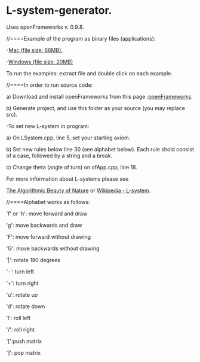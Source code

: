 # L-system-generator.

Uses openFrameworks v. 0.9.8. 

//====Example of the program as binary files (applications):

  -[Mac (file size: 66MB).](http://irvingangulo.com/assets/l-system-generator-examples/examples-mac-l-system-generator.zip)

  -[Windows (file size: 20MB)](http://irvingangulo.com/assets/l-system-generator-examples/exmples-windows-l-system-generator.zip)

To run the examples: extract file and double click on each example.


//====In order to run source code: 

a) Download and install openFrameworks from this page :[openFrameworks](http://openframeworks.cc/download/).

b) Generate project, and use this folder as your source (you may replace src).

-To set new L-system in program:

a) On LSystem.cpp, line 5, set your starting axiom.

b) Set new rules below line 30 (see alphabet below). Each rule shold consist of a case, followed by a string and a break.

c) Change theta (angle of turn) on ofApp.cpp, line 18.

For more information about L-systems please see

[The Algorithmic Beauty of Nature](http://algorithmicbotany.org/papers/abop/abop.pdf) or [Wikipedia - L-system](https://en.wikipedia.org/wiki/L-system). 



//====Alphabet works as follows:

'f' or 'h': move forward and draw

'g': move backwards and draw

'F': move forward without drawing

'G': move backwards without drawing

'|': rotate 180 degrees

'-': turn left

'+': turn right

'u': rotate up

'd': rotate down

'l': roll left

'/': roll right

'[':push matrix

']': pop matrix
